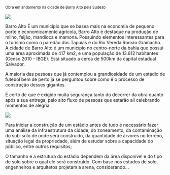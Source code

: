 <sub style="top:-1.5rem">Obra em andamento na cidade de Barro Alto pela Sudesb</sub>

<img class="content-header-img"
src="/assets/content/projects/Estádio Municipal Barro Alto/mapa da localização da cidade.png"/> 

Barro Alto É um município que se basea mais na economia de pequeno porte e economicamente agrícola, Barro Alto é destaque na produção de milho, feijão, mandioca e mamona. Possuindo elementos interessantes para o turismo como o paredão dos Tapuias e do Rio Vereda Romão Gramacho. 
A cidade de Barro Alto é um município no centro-norte da bahia que possui uma área aproximada de 417 km2, e uma população de 13.612  habitantes (Censo 2010 - IBGE). Está situado a cerca de 500km da capital estadual Salvador.


A maioria das pessoas que já contemplou a grandiosidade de um estádio de futebol bem de perto já se perguntou sobre como é o processo de construção desses gigantes. 

É certo de que é exigido muita segurança tanto do decorrer da obra quanto após a sua entrega, pelo alto fluxo de pessoas que estarão ali celebrando momentos de alegria.

<img class="content-middle-img"
src="/assets/content/projects/Estádio Municipal Barro Alto/barro-alto-1080-43526b61.png"/>

Para iniciar a construção de um estádio antes de tudo é necessário fazer uma análise da infraestrutura da cidade, do zoneamento, da contaminação do sub-solo de onde será construído, da quantidade de árvores no terreno, situação legal da propriedade, além de estudar sobre a capacidade do público, entre outros requisitos; 

O tamanho e a estrutura do estádio dependem da área disponível e do tipo de solo sobre o qual ele será construído. Com base nos estudos de solo, engenheiros e arquitetos projetam a arena, considerando... 

